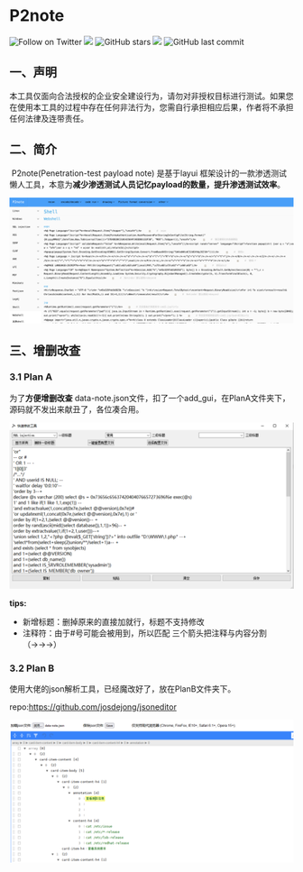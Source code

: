 <h1>P2note</h1>

![Follow on Twitter](https://img.shields.io/twitter/follow/Rainmaker_007?label=Follow%20&style=social) ![](https://img.shields.io/github/forks/SevenC-base/P2note) ![GitHub stars](https://img.shields.io/github/stars/SevenC-base/P2note) ![](https://img.shields.io/github/followers/SevenC-base) ![GitHub last commit](https://img.shields.io/github/last-commit/SevenC-base/IP_domain_name_extraction_tool)



## 一、声明

​		本工具仅面向合法授权的企业安全建设行为，请勿对非授权目标进行测试。如果您在使用本工具的过程中存在任何非法行为，您需自行承担相应后果，作者将不承担任何法律及连带责任。

## 二、简介

​		P2note(Penetration-test payload note) 是基于layui 框架设计的一款渗透测试懒人工具，本意为**减少渗透测试人员记忆payload的数量，提升渗透测试效率**。



<img src='./1.gif'/>

## 三、增删改查

### 3.1 Plan A

为了**方便增删改查** data-note.json文件，扣了一个add_gui，在PlanA文件夹下，源码就不发出来献丑了，各位凑合用。

![](./2.jpg)

**tips:**

- 新增标题：删掉原来的直接加就行，标题不支持修改
- 注释符：由于#号可能会被用到，所以匹配 三个箭头把注释与内容分割（→→→）

### 3.2 Plan B

使用大佬的json解析工具，已经魔改好了，放在PlanB文件夹下。

repo:https://github.com/josdejong/jsoneditor

![](./3.jpg)





